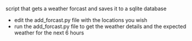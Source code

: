 script that gets a weather forcast and saves it to a sqlite database
* edit the add_forcast.py file with the locations you wish
* run the add_forcast.py file to get the weather details and the expected weather for the next 6 hours